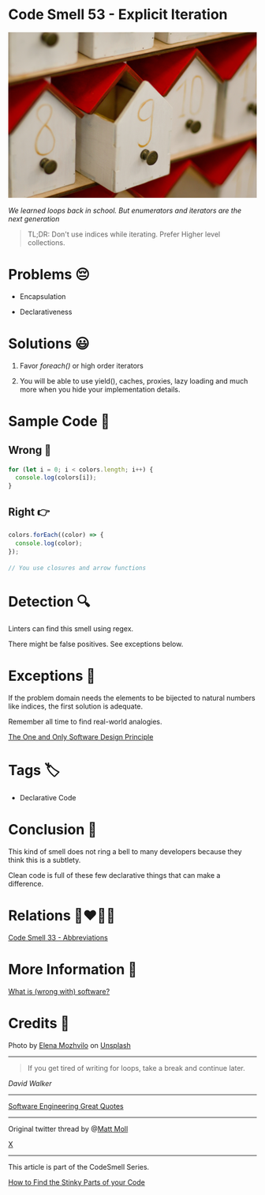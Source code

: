 # Code Smell 53 - Explicit Iteration

![Code Smell 53 - Explicit Iteration](Code%20Smell%2053%20-%20Explicit%20Iteration.jpg)

*We learned loops back in school. But enumerators and iterators are the next generation*

> TL;DR: Don't use indices while iterating. Prefer Higher level collections.

# Problems 😔 

- Encapsulation

- Declarativeness

# Solutions 😃

1. Favor *foreach()* or high order iterators

2. You will be able to use yield(), caches, proxies, lazy loading and much more when you hide your implementation details.

# Sample Code 📖

## Wrong 🚫

<!-- [Gist Url](https://gist.github.com/mcsee/9277f66f0a09b0e01ab217a65f80fe61) -->

```javascript
for (let i = 0; i < colors.length; i++) {
  console.log(colors[i]);
}
```

## Right 👉

<!-- [Gist Url](https://gist.github.com/mcsee/c5640773e3691e2aa6ac6db27b5596bf) -->

```javascript
colors.forEach((color) => {
  console.log(color);
});

// You use closures and arrow functions
```

# Detection 🔍

Linters can find this smell using regex.

There might be false positives. See exceptions below.

# Exceptions 🛑

If the problem domain needs the elements to be bijected to natural numbers like indices, the first solution is adequate.

Remember all time to find real-world analogies.

[The One and Only Software Design Principle](https://github.com/mcsee/Software-Design-Articles/tree/main/Articles/Theory/The%20One%20and%20Only%20Software%20Design%20Principle/readme.md)

# Tags 🏷️

- Declarative Code

# Conclusion 🏁

This kind of smell does not ring a bell to many developers because they think this is a subtlety.

Clean code is full of these few declarative things that can make a difference.

# Relations 👩‍❤️‍💋‍👨

[Code Smell 33 - Abbreviations](https://github.com/mcsee/Software-Design-Articles/tree/main/Articles/Code%20Smells/Code%20Smell%2033%20-%20Abbreviations/readme.md)

# More Information 📕

[What is (wrong with) software?](https://github.com/mcsee/Software-Design-Articles/tree/main/Articles/Theory/What%20is%20(wrong%20with)%20software/readme.md)

# Credits 🙏

<span>Photo by [Elena Mozhvilo](https://unsplash.com/@miracleday) on [Unsplash](https://unsplash.com/s/photos/jack-in-the--box)</span>

* * *

> If you get tired of writing for loops, take a break and continue later.

_David Walker_
 
* * *
 
[Software Engineering Great Quotes](https://github.com/mcsee/Software-Design-Articles/tree/main/Articles/Quotes/Software%20Engineering%20Great%20Quotes/readme.md)

* * *

Original twitter thread by @[Matt Moll](@MattCodeJourney)

[X](https://twitter.com/MattCodeJourney/status/1346193744178110465)

* * * 

This article is part of the CodeSmell Series.

[How to Find the Stinky Parts of your Code](https://github.com/mcsee/Software-Design-Articles/tree/main/Articles/Code%20Smells/How%20to%20Find%20the%20Stinky%20parts%20of%20your%20Code/readme.md)